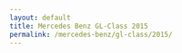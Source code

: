 ```yaml
---
layout: default
title: Mercedes Benz GL-Class 2015
permalink: /mercedes-benz/gl-class/2015/
---
```

